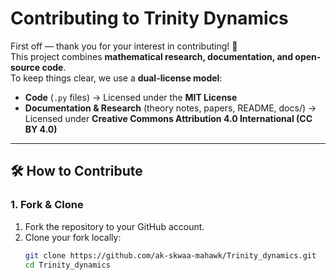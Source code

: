 # Contributing to Trinity Dynamics

First off — thank you for your interest in contributing! 🚀  
This project combines **mathematical research, documentation, and open-source code**.  
To keep things clear, we use a **dual-license model**:

- **Code** (`.py` files) → Licensed under the **MIT License**  
- **Documentation & Research** (theory notes, papers, README, docs/) → Licensed under **Creative Commons Attribution 4.0 International (CC BY 4.0)**

---

## 🛠 How to Contribute

### 1. Fork & Clone
1. Fork the repository to your GitHub account.  
2. Clone your fork locally:
   ```bash
   git clone https://github.com/ak-skwaa-mahawk/Trinity_dynamics.git
   cd Trinity_dynamics